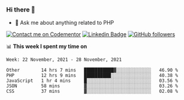 ### Hi there 👋

<!--
**mustafaculban/mustafaculban** is a ✨ _special_ ✨ repository because its `README.md` (this file) appears on your GitHub profile.

Here are some ideas to get you started:

- 🌱 I’m currently learning ...
- 👯 I’m looking to collaborate on ...
- 🤔 I’m looking for help with ...
- 📫 How to reach me: ...
- 😄 Pronouns: ...
- ⚡ Fun fact: ...

-->
- 💬 Ask me about anything related to PHP

[![Contact me on Codementor](https://www.codementor.io/m-badges/karamusluk/book-session.svg)](https://www.codementor.io/@karamusluk?refer=badge)
[![Linkedin Badge](https://img.shields.io/badge/-Mustafa%20Culban-blue?style=social&logo=Linkedin&logoColor=blue&link=https://www.linkedin.com/in/mustafaculban/)](https://www.linkedin.com/in/mustafaculban/) 
[![GitHub followers](https://img.shields.io/github/followers/karamusluk?label=Follow&style=social)](https://github.com/karamusluk/?tab=follow)


📊 **This week I spent my time on**
<!--START_SECTION:waka-->
```text
Week: 22 November, 2021 - 28 November, 2021

Other        14 hrs 7 mins   ███████████▓░░░░░░░░░░░░░   46.90 % 
PHP          12 hrs 9 mins   ██████████░░░░░░░░░░░░░░░   40.38 % 
JavaScript   1 hr 4 mins     █░░░░░░░░░░░░░░░░░░░░░░░░   03.56 % 
JSON         58 mins         ▓░░░░░░░░░░░░░░░░░░░░░░░░   03.26 % 
CSS          37 mins         ▓░░░░░░░░░░░░░░░░░░░░░░░░   02.08 % 
```
<!--END_SECTION:waka-->

